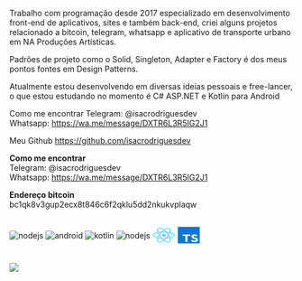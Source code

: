 Trabalho com programação desde 2017 especializado em desenvolvimento front-end de aplicativos, sites e também back-end, criei alguns projetos relacionado a bitcoin, telegram, whatsapp e aplicativo de transporte urbano em NA Produções Artísticas.

Padrões de projeto como o Solid, Singleton, Adapter e Factory é dos meus pontos fontes em Design Patterns.

Atualmente estou desenvolvendo em diversas ideias pessoais e free-lancer, o que estou estudando no momento é C# ASP.NET e Kotlin para Android

Como me encontrar 
Telegram: @isacrodriguesdev<br/>
Whatsapp: https://wa.me/message/DXTR6L3R5IG2J1

Meu Github
https://github.com/isacrodriguesdev

<b>Como me encontrar</b><br/>
Telegram: @isacrodriguesdev<br/>
Whatsapp: https://wa.me/message/DXTR6L3R5IG2J1

<b>Endereço bitcoin</b>
<br/>
bc1qk8v3gup2ecx8t846c6f2qklu5dd2nkukvplaqw
<br/>
<br/>

<div align="left" valign="top">
  <img align="center" alt="nodejs" height="30" width="40" src="https://cdn.worldvectorlogo.com/logos/nodejs-icon.svg">
  <img align="center" alt="android" height="30" width="40" src="https://cdn.worldvectorlogo.com/logos/c--4.svg">
  <img align="center" alt="kotlin" height="23" width="33" src="https://cdn.worldvectorlogo.com/logos/kotlin-1.svg">
  <img align="center" alt="nodejs" height="30" width="40" src="https://cdn.worldvectorlogo.com/logos/android.svg">
  <img align="center" alt="React" height="30" width="40" src="https://raw.githubusercontent.com/devicons/devicon/master/icons/react/react-original.svg">
  <img align="center" alt="Js" height="30" width="40" src="https://raw.githubusercontent.com/devicons/devicon/master/icons/typescript/typescript-plain.svg">
</div>

<br/>
<br/>

<div align="left">
<!--   <a href="https://www.instagram.com/isacrodrigues.dev/" target="_blank"><img src="https://img.shields.io/badge/-Instagram-%23E4405F?style=for-the-badge&logo=instagram&logoColor=white" target="_blank"></a> -->
  <a href="https://www.linkedin.com/in/isacrodriguesdev/" target="_blank"><img src="https://img.shields.io/badge/-LinkedIn-%230077B5?style=for-the-badge&logo=linkedin&logoColor=white" target="_blank"></a> 
</div>
